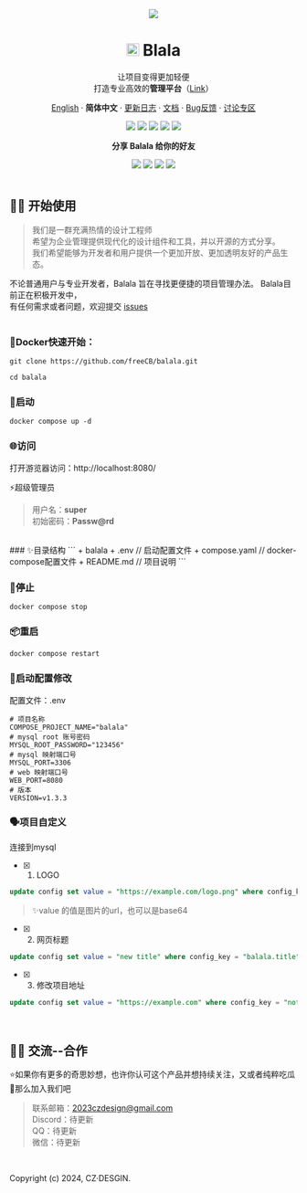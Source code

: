 <div align="center"><a name="readme-top"></a>

[![](https://github.com/CZDESIGN2023/balala-api/blob/main/balala%E7%9A%84banner.jpg)](https://github.com/CZDESIGN2023/balala-api)
# <img src="https://github.com/Bluesky94z/-12/blob/master/balala%20%E7%9A%84logo.jpg" width="22px">  Blala

让项目变得更加轻便<br/>
打造专业高效的**管理平台**（[Link](https://github.com/CZDESIGN2023/balala-api)）<br/>

[English](https://github.com/freeCB/balala/blob/main/README.md) · **简体中文** · [更新日志](https://github.com/freeCB/balala/releases) · [文档](https://github.com/freeCB/balala/releases) ·  [Bug反馈](https://github.com/freeCB/balala/issues) · [讨论专区](https://github.com/freeCB/balala/discussions)
<!-- SHIELD GROUP -->

[![][GitHub Release]][GitHub Release link]
[![][web vercel]][web vercel link]
[![][GitHub Discussions]][GitHub Discussions link]
[![][GitHub issues]][GitHub issues link]
[![][GitHub star]][GitHub star link]


**分享 Balala 给你的好友**


[![][share-tel-shield]][share-tel-link]
[![][share-x-shield]][share-x-link]
[![][share-whatsapp-shield]][share-whatsapp-link]
[![][share-weibo-shield]][share-weibo-link]
<br/>
<br/>

</details>
<div align="left">

## 👋🏻 开始使用
>我们是一群充满热情的设计工程师<br/>
>希望为企业管理提供现代化的设计组件和工具，并以开源的方式分享。<br/>
>我们希望能够为开发者和用户提供一个更加开放、更加透明友好的产品生态。<br/>

不论普通用户与专业开发者，Balala 旨在寻找更便捷的项目管理办法。
Balala目前正在积极开发中，<br/>
有任何需求或者问题，欢迎提交 [issues][issues-link]
<br/>
<br/>

### 📘Docker快速开始：

```
git clone https://github.com/freeCB/balala.git
```

```
cd balala
```

### 🤖启动
```
docker compose up -d
```

### 🌐访问
打开游览器访问：http://localhost:8080/

⚡️超级管理员
>用户名：**super**<br/>
>初始密码：**Passw@rd**
<br/>
### ✨目录结构
```
+ balala
  + .env                // 启动配置文件
  + compose.yaml        // docker-compose配置文件
  + README.md           // 项目说明
```

### 📘停止
```
docker compose stop
```

### 📦重启
```
docker compose restart
```


### 🧩启动配置修改
配置文件：.env
```
# 项目名称
COMPOSE_PROJECT_NAME="balala"
# mysql root 账号密码
MYSQL_ROOT_PASSWORD="123456"
# mysql 映射端口号
MYSQL_PORT=3306
# web 映射端口号
WEB_PORT=8080
# 版本
VERSION=v1.3.3
```

### 🗣️项目自定义
连接到mysql
- [x] 1. LOGO
```sql
update config set value = "https://example.com/logo.png" where config_key = "balala.logo";
```
> ✨value 的值是图片的url，也可以是base64

- [x] 2. 网页标题
```sql
update config set value = "new title" where config_key = "balala.title";
```

- [x] 3. 修改项目地址
```sql
update config set value = "https://example.com" where config_key = "notify.redirect.domain";
```

</details>
<div align="left">
 <br />

## 👋🏻 交流--合作
⭐️如果你有更多的奇思妙想，也许你认可这个产品并想持续关注，又或者纯粹吃瓜<br/>
🤝那么加入我们吧<br/>
> 联系邮箱：2023czdesign@gmail.com<br/>
> Discord：待更新<br/>
> QQ：待更新<br/>
> 微信：待更新<br/>
<br/>



</details>

Copyright (c) 2024, CZ·DESGIN. <br />

<!-- LINK GROUP -->

[logo]: https://github.com/freeCB/balala/blob/master/balala%20%E7%9A%84logo.jpg=width="15px"
[GitHub Release]: https://img.shields.io/github/v/release/freeCB/balala?style=flat-square&labelColor=%23000000&color=%2375FA61
[GitHub Release link]: https://github.com/freeCB/balala/releases
[web vercel]: https://img.shields.io/badge/build-online-brightgreen?style=flat-square&logo=vercel&label=Balala&labelColor=%23000000&color=%2373FBFD
[web vercel link]: https://github.com/freeCB
[GitHub Discussions]: https://img.shields.io/github/discussions/freeCB/balala?style=flat-square&labelColor=%23000000&color=%23EA3FF7
[GitHub Discussions link]: https://github.com/freeCB/balala/discussions
[GitHub issues]: https://img.shields.io/github/issues/freeCB/balala?style=flat-square&labelColor=%23000000&color=%23FFF840
[GitHub issues link]: https://github.com/freeCB/balala/issues
[GitHub star]: https://img.shields.io/github/stars/freeCB?style=flat-square&logo=%20&labelColor=%23000000&color=%23FF8787
[GitHub star link]: https://github.com/freeCB/balala/stargazers
[share-tel-shield]: https://img.shields.io/badge/Share%20%20Tel-black?style=flat-square&logo=telegram
[share-tel-link]: https://t.me/share/url%22?text=https://t.me/share/url%22?text=%E6%8E%A8%E8%8D%90%E4%B8%80%E4%B8%AA%20GitHub%20%E5%BC%80%E6%BA%90%E9%A1%B9%E7%9B%AE%20%F0%9F%A4%AF%20Balala%20-%20%E5%BC%80%E6%BA%90%E7%9A%84%E3%80%81%E5%8F%AF%E6%89%A9%E5%B1%95%E7%9A%84%E9%A1%B9%E7%9B%AE%E7%AE%A1%E7%90%86%E7%B3%BB%E7%BB%9F%E3%80%82%0A%E5%AE%83%E6%94%AF%E6%8C%81%E4%B8%80%E9%94%AE%E5%85%8D%E8%B4%B9%E4%B8%93%E5%B1%9E%E7%9A%84%E9%A1%B9%E7%9B%AE%E7%A9%BA%E9%97%B4%EF%BC%8C%E5%B8%AE%E5%8A%A9%E4%BC%81%E4%B8%9A%E6%9B%B4%E8%BD%BB%E4%BE%BF%E7%9A%84%E7%AE%A1%E7%90%86%E9%A1%B9%E7%9B%AE%E8%BF%9B%E5%BA%A6&url=https://github.com/freeCB/balala
[share-x-shield]: https://img.shields.io/badge/Share%20%20X-black?style=flat-square&logo=X
[share-x-link]: https://x.com/intent/post?hashtags=chatbot%2CchatGPT%2CopenAI&text=%E6%8E%A8%E8%8D%90%E4%B8%80%E4%B8%AA+GitHub+%E5%BC%80%E6%BA%90%E9%A1%B9%E7%9B%AE+%F0%9F%A4%AF+Balala+-+%E5%BC%80%E6%BA%90%E7%9A%84%E3%80%81%E5%8F%AF%E6%89%A9%E5%B1%95%E7%9A%84%E9%A1%B9%E7%9B%AE%E7%AE%A1%E7%90%86%E7%B3%BB%E7%BB%9F%E3%80%82%0A%E5%AE%83%E6%94%AF%E6%8C%81%E4%B8%80%E9%94%AE%E5%85%8D%E8%B4%B9%E4%B8%93%E5%B1%9E%E7%9A%84%E9%A1%B9%E7%9B%AE%E7%A9%BA%E9%97%B4%EF%BC%8C%E5%B8%AE%E5%8A%A9%E4%BC%81%E4%B8%9A%E6%9B%B4%E8%BD%BB%E4%BE%BF%E7%9A%84%E7%AE%A1%E7%90%86%E9%A1%B9%E7%9B%AE%E8%BF%9B%E5%BA%A6&url=https%3A%2F%2Fgithub.com%2freeCB%2Fbalala
[share-whatsapp-shield]: https://img.shields.io/badge/Share%20%20whatsapp-black?style=flat-square&logo=whatsapp
[share-whatsapp-link]: https://api.whatsapp.com/send?text=%E6%8E%A8%E8%8D%90%E4%B8%80%E4%B8%AA%20GitHub%20%E5%BC%80%E6%BA%90%E9%A1%B9%E7%9B%AE%20%F0%9F%A4%AF%20Balala%20-%20%E5%BC%80%E6%BA%90%E7%9A%84%E3%80%81%E5%8F%AF%E6%89%A9%E5%B1%95%E7%9A%84%E9%A1%B9%E7%9B%AE%E7%AE%A1%E7%90%86%E7%B3%BB%E7%BB%9F%E3%80%82%0A%E5%AE%83%E6%94%AF%E6%8C%81%E4%B8%80%E9%94%AE%E5%85%8D%E8%B4%B9%E4%B8%93%E5%B1%9E%E7%9A%84%E9%A1%B9%E7%9B%AE%E7%A9%BA%E9%97%B4%EF%BC%8C%E5%B8%AE%E5%8A%A9%E4%BC%81%E4%B8%9A%E6%9B%B4%E8%BD%BB%E4%BE%BF%E7%9A%84%E7%AE%A1%E7%90%86%E9%A1%B9%E7%9B%AE%E8%BF%9B%E5%BA%A6&url=GitHub%20-%20freeCB/balala
[share-weibo-shield]: https://img.shields.io/badge/Share%20%20weibo-black?style=flat-square&logo=sinaweibo
[share-weibo-link]: https://service.weibo.com/share/share.php?sharesource=weibo&title=%E6%8E%A8%E8%8D%90%E4%B8%80%E4%B8%AA%20GitHub%20%E5%BC%80%E6%BA%90%E9%A1%B9%E7%9B%AE%20%F0%9F%A4%AF%20Balala%20-%20%E5%BC%80%E6%BA%90%E7%9A%84%E3%80%81%E5%8F%AF%E6%89%A9%E5%B1%95%E7%9A%84%E9%A1%B9%E7%9B%AE%E7%AE%A1%E7%90%86%E7%B3%BB%E7%BB%9F%E3%80%82%0A%E5%AE%83%E6%94%AF%E6%8C%81%E4%B8%80%E9%94%AE%E5%85%8D%E8%B4%B9%E4%B8%93%E5%B1%9E%E7%9A%84%E9%A1%B9%E7%9B%AE%E7%A9%BA%E9%97%B4%EF%BC%8C%E5%B8%AE%E5%8A%A9%E4%BC%81%E4%B8%9A%E6%9B%B4%E8%BD%BB%E4%BE%BF%E7%9A%84%E7%AE%A1%E7%90%86%E9%A1%B9%E7%9B%AE%E8%BF%9B%E5%BA%A6.%20%23Balala%20%23%E9%A1%B9%E7%9B%AE%E7%AE%A1%E7%90%86%20%23%E4%BC%81%E4%B8%9A%E7%AE%A1%E7%90%86&url=https://github.com/freeCB/balala
[issues-link]: https://github.com/freeCB/balala/issues

